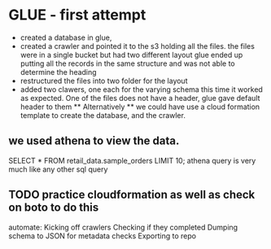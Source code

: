 # GLUE - first attempt
 - created a database in glue, 
 - created a crawler and pointed it to the s3 holding all the files. 
   the files were in a single bucket but had two different layout
   glue ended up putting all the records in the same structure and was not able to determine the heading
 - restructured the files into two folder for the layout
 - added two clawers, one each for the varying schema
   this time it worked as expected. One of the files does not have a header, glue gave default header to them
 ** Alternatively ** we could have use a cloud formation template to create the database, and the crawler.

## we used athena to view the data.
   SELECT * FROM retail_data.sample_orders LIMIT 10;
   athena query is very much like any other sql query

## TODO practice cloudformation as well as check on boto to do this
   automate:
   Kicking off crawlers
   Checking if they completed
   Dumping schema to JSON for metadata checks
   Exporting to repo
